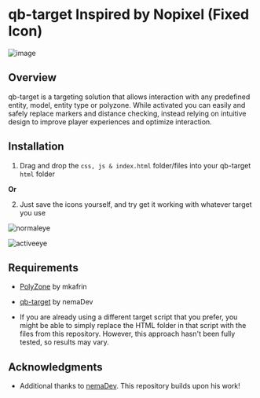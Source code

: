 # qb-target Inspired by Nopixel (Fixed Icon)

![image](https://github.com/SteffWS/qb-target/assets/84989476/33401528-2294-49e1-bb75-7a66c782e415)

## Overview
qb-target is a targeting solution that allows interaction with any predefined entity, model, entity type or polyzone. While activated you can easily and safely replace markers and distance checking, instead relying on intuitive design to improve player experiences and optimize interaction.

## Installation
1. Drag and drop the `css, js & index.html` folder/files into your qb-target `html` folder

**Or**

2. Just save the icons yourself, and try get it working with whatever target you use
   
![normaleye](https://github.com/SteffWS/qb-target/assets/84989476/1c3f3b5c-def3-4bc7-8f08-1496c4af7f42)


![activeeye](https://github.com/SteffWS/qb-target/assets/84989476/7ae02ead-f014-40ac-81f4-d55d0b12e6ab)

## Requirements
- [PolyZone](https://github.com/mkafrin/PolyZone) by mkafrin
- [qb-target](https://github.com/nemaDev/qb-target) by nemaDev

- If you are already using a different target script that you prefer, you might be able to simply replace the HTML folder in that script with the files from this repository. However, this approach hasn't been fully tested, so results may vary.

## Acknowledgments
- Additional thanks to [nemaDev](https://github.com/nemaDev). This repository builds upon his work!
